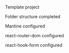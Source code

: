 Template project 


Folder structure completed


Mantine configured


react-router-dom configured


react-hook-form configured
